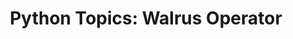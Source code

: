 ---
layout: post
title:  "Python Topics: Walrus Operator"
categories: python programming
tags: python walrus operator
---